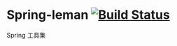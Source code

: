 Spring-leman [![Build Status](https://travis-ci.org/gyk001/spring-leman.svg?branch=develop)](https://travis-ci.org/gyk001/spring-leman)
====
Spring 工具集
